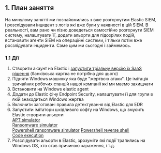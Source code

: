 ## 1. План заняття
На минулому занятті ми познайомились з вже розгорнутим Elastic SIEM, і розслідували інцидент з логів які вже були у наявності в цій SIEM. В реальності, вам рано чи пізно доведеться самостійно розгорнути SIEM систему, налаштувати її, додати альорти для підозрілих подій, встановити агенти SIEM на операційні системи, і тільки потім вже росзлідувати інциденти. Саме цим ми сьогодні і займемось.  
### 1.1 Дії
1. Створити акаунт на Elastic і [запустити тріальну версію їх SaaS рішення](https://www.elastic.co/cloud/cloud-trial-overview) (банківська картка не потрібна для цього)
2. Підняти Windows машинку яка буде "жертвою атаки". Це імітація звичайних робочих станцій нашої компанії які ми маємо захищчати
3. Встановити на Windows elastic agent
4. Додати до Elastic фічу Endpoint Security, налаштувати її для групи в якій знаходиться Windows жертва
5. Включити заготовані правила детектування від Elastic для EDR
6. Запустити імітатори шкідливого софту на Windows, що змусить Elastic створити альорти  
    [APT simulator](https://github.com/NextronSystems/APTSimulator)  
    [Ransomware simulator](https://www.knowbe4.com/free-cybersecurity-tools/ransomware-simulator)  
    [Powershell ransomware simulator](https://github.com/JoelGMSec/PSRansom)
    [Powershell reverse shell](https://swisskyrepo.github.io/InternalAllTheThings/cheatsheets/shell-reverse-cheatsheet/#powershell)  
    [Code execution](https://www.ired.team/offensive-security/code-execution)
7. Розслідувати альорти в Elastic, зрозуміти які події трапились на Windows OS, хто став причиною зараження, і т.д.
